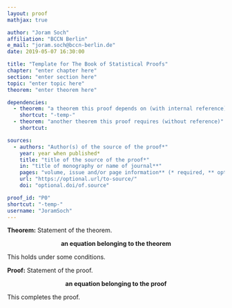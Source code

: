 ```yaml
---
layout: proof
mathjax: true

author: "Joram Soch"
affiliation: "BCCN Berlin"
e_mail: "joram.soch@bccn-berlin.de"
date: 2019-05-07 16:30:00

title: "Template for The Book of Statistical Proofs"
chapter: "enter chapter here"
section: "enter section here"
topic: "enter topic here"
theorem: "enter theorem here"

dependencies:
  - theorem: "a theorem this proof depends on (with internal reference)"
    shortcut: "-temp-"
  - theorem: "another theorem this proof requires (without reference)"
    shortcut: 

sources:
  - authors: "Author(s) of the source of the proof*"
    year: year when published*
    title: "title of the source of the proof*"
    in: "title of monography or name of journal**"
    pages: "volume, issue and/or page information** (* required, ** optional)"
    url: "https://optional.url/to-source/"
    doi: "optional.doi/of.source"

proof_id: "P0"
shortcut: "-temp-"
username: "JoramSoch"
---
```



**Theorem:** Statement of the theorem.

$$ \label{eq:Theorem}
\textbf{an equation belonging to the theorem}
$$

This holds under some conditions.


**Proof:** Statement of the proof.

$$ \label{eq:Proof}
\textbf{an equation belonging to the proof}
$$

This completes the proof.